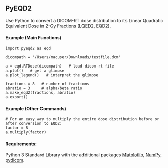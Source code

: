 ## PyEQD2
Use Python to convert a DICOM-RT dose distribution to its Linear Quadratic Equivalent Dose in 2-Gy Fractions (LQED2, EQD2).
<br />

#### Example (Main Functions)
```
import pyeqd2 as eqd

dicompath = '/Users/macuser/Downloads/testfile.dcm'

a = eqd.RTDose(dicompath)   # load dicom-rt file
a.plot()   # get a glimpse
a.plot_legend()   # interpret the glimpse

fractions = 8   # number of fractions
abratio = 3     # alpha/beta ratio
a.make_eqd2(fractions, abratio)
a.export()
```

#### Example (Other Commands)
```
# For an easy way to multiply the entire dose distribution before or after conversion to EQD2:
factor = 8
a.multiply(factor)
```

#### Requirements:
Python 3 Standard Library with the additional packages [Matplotlib](https://github.com/matplotlib/matplotlib), [NumPy](https://github.com/numpy/numpy), [pydicom](https://github.com/pydicom/pydicom).
